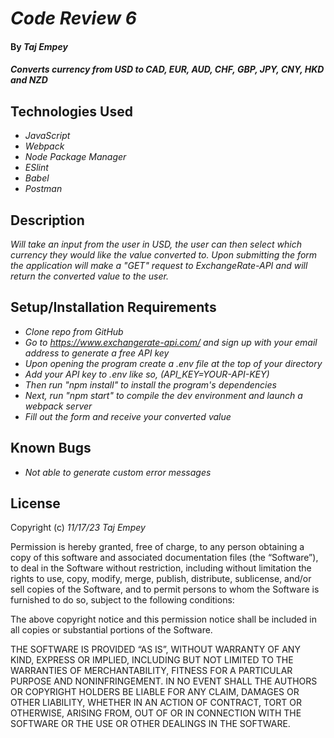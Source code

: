 # _Code Review 6_

#### By _**Taj Empey**_

#### _Converts currency from USD to CAD, EUR, AUD, CHF, GBP, JPY, CNY, HKD and NZD_

## Technologies Used

- _JavaScript_
- _Webpack_
- _Node Package Manager_
- _ESlint_
- _Babel_
- _Postman_

## Description

_Will take an input from the user in USD, the user can then select which currency they would like the value converted to.  Upon submitting the form the application will make a "GET" request to ExchangeRate-API and will return the converted value to the user._

## Setup/Installation Requirements

- _Clone repo from GitHub_
- _Go to https://www.exchangerate-api.com/ and sign up with your email address to generate a free API key_
- _Upon opening the program create a .env file at the top of your directory_
- _Add your API key to .env like so, (API_KEY=YOUR-API-KEY)_
- _Then run "npm install" to install the program's dependencies_
- _Next, run "npm start" to compile the dev environment and launch a webpack server_
- _Fill out the form and receive your converted value_

## Known Bugs

- _Not able to generate custom error messages_

## License

Copyright (c) _11/17/23_ _Taj Empey_

Permission is hereby granted, free of charge, to any person obtaining a copy of this software and associated documentation files (the “Software”), to deal in the Software without restriction, including without limitation the rights to use, copy, modify, merge, publish, distribute, sublicense, and/or sell copies of the Software, and to permit persons to whom the Software is furnished to do so, subject to the following conditions:

The above copyright notice and this permission notice shall be included in all copies or substantial portions of the Software.

THE SOFTWARE IS PROVIDED “AS IS”, WITHOUT WARRANTY OF ANY KIND, EXPRESS OR IMPLIED, INCLUDING BUT NOT LIMITED TO THE WARRANTIES OF MERCHANTABILITY, FITNESS FOR A PARTICULAR PURPOSE AND NONINFRINGEMENT. IN NO EVENT SHALL THE AUTHORS OR COPYRIGHT HOLDERS BE LIABLE FOR ANY CLAIM, DAMAGES OR OTHER LIABILITY, WHETHER IN AN ACTION OF CONTRACT, TORT OR OTHERWISE, ARISING FROM, OUT OF OR IN CONNECTION WITH THE SOFTWARE OR THE USE OR OTHER DEALINGS IN THE SOFTWARE.
